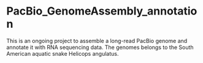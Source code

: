 # PacBio_GenomeAssembly_annotation
This is an ongoing project to assemble a long-read PacBio genome and annotate it with RNA sequencing data. The genomes belongs to the South American aquatic snake Helicops angulatus. 

